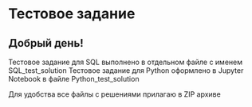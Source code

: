 # Тестовое задание  
## Добрый день!

Тестовое задание для SQL выполнено в отдельном файле с именем SQL_test_solution
Тестовое задание для Python оформлено в Jupyter Notebook в файле Python_test_solution

Для удобства все файлы с решениями прилагаю в ZIP архиве
